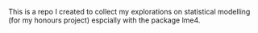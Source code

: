 This is a repo I created to collect my explorations on statistical modelling (for my honours project) espcially with the package lme4.
